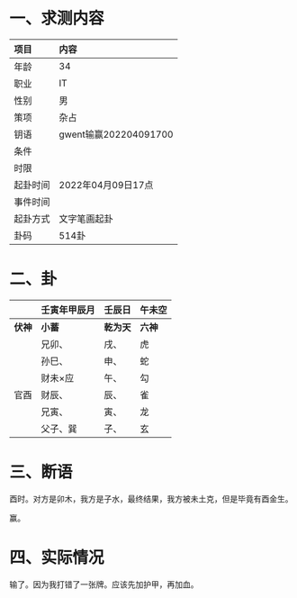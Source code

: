 # 一、求测内容

| 项目     | 内容                  |
| :------- | :-------------------- |
| 年龄     | 34                    |
| 职业     | IT                    |
| 性别     | 男                    |
| 策项     | 杂占                  |
| 钥语     | gwent输赢202204091700 |
| 条件     |                       |
| 时限     |                       |
| 起卦时间 | 2022年04月09日17点    |
| 事件时间 |                       |
| 起卦方式 | 文字笔画起卦          |
| 卦码     | 514卦                 |

# 二、卦

|                | 壬寅年甲辰月   | 壬辰日           | 午未空         |
| :------------- | :------------- | :--------------- | :------------- |
| **伏神** | **小蓄** | **乾为天** | **六神** |
|                | 兄卯、         | 戌、             | 虎             |
|                | 孙巳、         | 申、             | 蛇             |
|                | 财未×应       | 午、             | 勾             |
| 官酉           | 财辰、         | 辰、             | 雀             |
|                | 兄寅、         | 寅、             | 龙             |
|                | 父子、巽       | 子、             | 玄             |

# 三、断语

酉时。对方是卯木，我方是子水，最终结果，我方被未土克，但是毕竟有酉金生。

赢。

# 四、实际情况

输了。因为我打错了一张牌。应该先加护甲，再加血。
